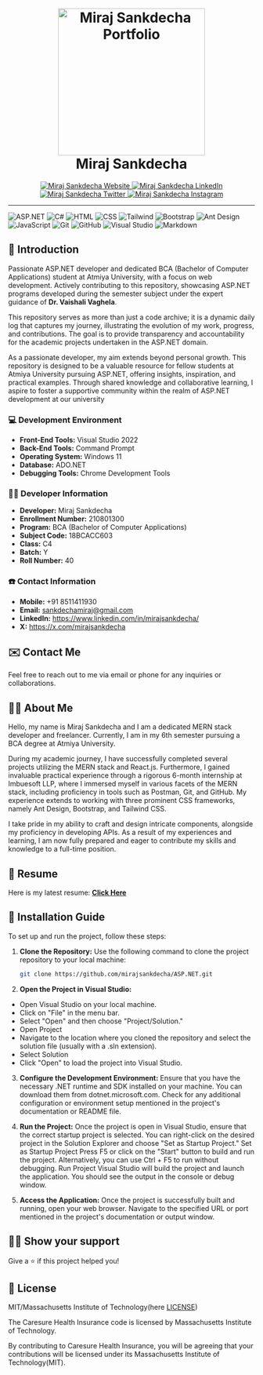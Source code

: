 <h1 align="center">
<a href="https://portfolio-master-sable-seven.vercel.app/" target="_blank">
<img src="https://www.mindrops.com/images/asp.net-logo.jpg" alt="Miraj Sankdecha Portfolio" width="300">
</a>
<br>
Miraj Sankdecha
</h1>

<p align="center">
<a href="https://miraj-sankdecha.vercel.app/" target="_blank">
<img src="https://img.shields.io/badge/Website-DC143C?style=for-the-badge&logo=medium&logoColor=white" alt="Miraj Sankdecha Website" />
</a>
<a href="https://www.linkedin.com/in/mirajsankdecha/" target="_blank">
<img src="https://img.shields.io/badge/LinkedIn-0077B5?style=for-the-badge&logo=linkedin&logoColor=white" alt="Miraj Sankdecha LinkedIn" />
</a>
<a href="https://twitter.com/mirajsankdecha" target="_blank">
<img src="https://img.shields.io/badge/Twitter-1DA1F2?style=for-the-badge&logo=twitter&logoColor=white" alt="Miraj Sankdecha Twitter" />
</a>
<a href="https://www.instagram.com/mirajgajjar731/?igshid=MzNlNGNkZWQ4Mg%3D%3D" target="_blank">
<img src="https://img.shields.io/badge/Instagram-fe4164?style=for-the-badge&logo=instagram&logoColor=white" alt="Miraj Sankdecha Instagram" />
</a> 
</p>

-- -

 ![ASP.NET](https://img.shields.io/badge/ASP.NET-512BD4?style=for-the-badge&logo=.net&logoColor=white)
 ![C#](https://img.shields.io/badge/C%23-239120?style=for-the-badge&logo=c-sharp&logoColor=white)
 ![HTML](https://img.shields.io/badge/HTML5-E34F26?style=for-the-badge&logo=html5&logoColor=white)
 ![CSS](https://img.shields.io/badge/CSS-1572B6?style=for-the-badge&logo=css3&logoColor=white)
 ![Tailwind](https://img.shields.io/badge/Tailwind_CSS-092749?style=for-the-badge&logo=tailwindcss&logoColor=06B6D4&labelColor=000000)
 ![Bootstrap](https://img.shields.io/badge/Bootstrap-7952B3?style=for-the-badge&logo=bootstrap&logoColor=white)
 ![Ant Design](https://img.shields.io/badge/Ant_Design-0170FE?style=for-the-badge&logo=ant-design&logoColor=white)
 ![JavaScript](https://img.shields.io/badge/JavaScript-F7DF1E?style=for-the-badge&logo=javascript&logoColor=black)
 ![Git](https://img.shields.io/badge/Git-F05032?style=for-the-badge&logo=git&logoColor=white)
 ![GitHub](https://img.shields.io/badge/GitHub-181717?style=for-the-badge&logo=github&logoColor=white)
 ![Visual Studio](https://img.shields.io/badge/Visual_Studio-5C2D91?style=for-the-badge&logo=visual%20studio&logoColor=white)
 ![Markdown](https://img.shields.io/badge/Markdown-000000?style=for-the-badge&logo=markdown&logoColor=white)


## :pushpin: Introduction

Passionate ASP.NET developer and dedicated BCA (Bachelor of Computer Applications) student at Atmiya University, with a focus on web development. Actively contributing to this repository, showcasing ASP.NET programs developed during the semester subject under the expert guidance of **Dr. Vaishali Vaghela**.

This repository serves as more than just a code archive; it is a dynamic daily log that captures my journey, illustrating the evolution of my work, progress, and contributions. The goal is to provide transparency and accountability for the academic projects undertaken in the ASP.NET domain.

As a passionate developer, my aim extends beyond personal growth. This repository is designed to be a valuable resource for fellow students at Atmiya University pursuing ASP.NET, offering insights, inspiration, and practical examples. Through shared knowledge and collaborative learning, I aspire to foster a supportive community within the realm of ASP.NET development at our university

### :computer: Development Environment

- **Front-End Tools:** Visual Studio 2022
- **Back-End Tools:** Command Prompt
- **Operating System:** Windows 11
- **Database:** ADO.NET
- **Debugging Tools:** Chrome Development Tools

### :man_technologist: Developer Information

- **Developer:** Miraj Sankdecha
- **Enrollment Number:** 210801300
- **Program:** BCA (Bachelor of Computer Applications)
- **Subject Code:** 18BCACC603
- **Class:** C4
- **Batch:** Y
- **Roll Number:** 40

### :phone: Contact Information

- **Mobile:** +91 8511411930
- **Email:** sankdechamiraj@gmail.com
- **LinkedIn:** https://www.linkedin.com/in/mirajsankdecha/
- **X:** https://x.com/mirajsankdecha

## :envelope: Contact Me

Feel free to reach out to me via email or phone for any inquiries or collaborations.

## :man_technologist: About Me

Hello, my name is Miraj Sankdecha and I am a dedicated MERN stack developer and freelancer. Currently, I am in my 6th semester pursuing a BCA degree at Atmiya University.

During my academic journey, I have successfully completed several projects utilizing the MERN stack and React.js. Furthermore, I gained invaluable practical experience through a rigorous 6-month internship at Imbuesoft LLP, where I immersed myself in various facets of the MERN stack, including proficiency in tools such as Postman, Git, and GitHub. My experience extends to working with three prominent CSS frameworks, namely Ant Design, Bootstrap, and Tailwind CSS.

I take pride in my ability to craft and design intricate components, alongside my proficiency in developing APIs. As a result of my experiences and learning, I am now fully prepared and eager to contribute my skills and knowledge to a full-time position.

## :page_facing_up: Resume

Here is my latest resume: **[Click Here](https://drive.google.com/file/d/1HO9p2HsdqrXpN-08T3BGXHhwezY6YALH/view)**

## :wrench: Installation Guide

To set up and run the project, follow these steps:

1. **Clone the Repository:** Use the following command to clone the project repository to your local machine:

   ```bash
   git clone https://github.com/mirajsankdecha/ASP.NET.git
   
2. **Open the Project in Visual Studio:**
- Open Visual Studio on your local machine.
- Click on "File" in the menu bar.
- Select "Open" and then choose "Project/Solution."
- Open Project
- Navigate to the location where you cloned the repository and select the solution file (usually with a .sln extension).
- Select Solution
- Click "Open" to load the project into Visual Studio.

3. **Configure the Development Environment:**
Ensure that you have the necessary .NET runtime and SDK installed on your machine. You can download them from dotnet.microsoft.com.
Check for any additional configuration or environment setup mentioned in the project's documentation or README file.

4. **Run the Project:**
Once the project is open in Visual Studio, ensure that the correct startup project is selected. You can right-click on the desired project in the Solution Explorer and choose "Set as Startup Project."
Set as Startup Project
Press F5 or click on the "Start" button to build and run the project. Alternatively, you can use Ctrl + F5 to run without debugging.
Run Project
Visual Studio will build the project and launch the application. You should see the output in the console or debug window.

5. **Access the Application:**
Once the project is successfully built and running, open your web browser.
Navigate to the specified URL or port mentioned in the project's documentation or output window.


## :man_astronaut: Show your support

Give a ⭐️ if this project helped you!

## :page_facing_up: License

MIT/Massachusetts Institute of Technology(here [LICENSE](https://github.com/mirajsankdecha/ASP.NET/blob/main/LICENSE))

The Caresure Health Insurance code is licensed by Massachusetts Institute of Technology.

By contributing to Caresure Health Insurance, you will be agreeing that your contributions will be licensed under its Massachusetts Institute of Technology(MIT).
